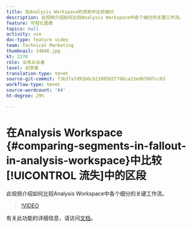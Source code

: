 ```yaml
---
title: 在Analysis Workspace的流失中比较细分
description: 此视频介绍如何比较Analysis Workspace中各个细分的关键工作流。
feature: 可视化图表
topics: null
activity: use
doc-type: feature video
team: Technical Marketing
thumbnail: 24046.jpg
kt: 2278
role: 业务从业者
level: 初学者
translation-type: tm+mt
source-git-commit: f3b3fa7d91b0cb21005b57768ca23ed6700fcc03
workflow-type: tm+mt
source-wordcount: '64'
ht-degree: 29%

---
```



# 在Analysis Workspace {#comparing-segments-in-fallout-in-analysis-workspace}中比较[!UICONTROL 流失]中的区段

此视频介绍如何比较Analysis Workspace中各个细分的关键工作流。

>[!VIDEO](https://video.tv.adobe.com/v/24046/?quality=12)

有关此功能的详细信息，请访问[文档](https://marketing.adobe.com/resources/help/zh_CN/analytics/analysis-workspace/compare-segments-fallout.html)。
